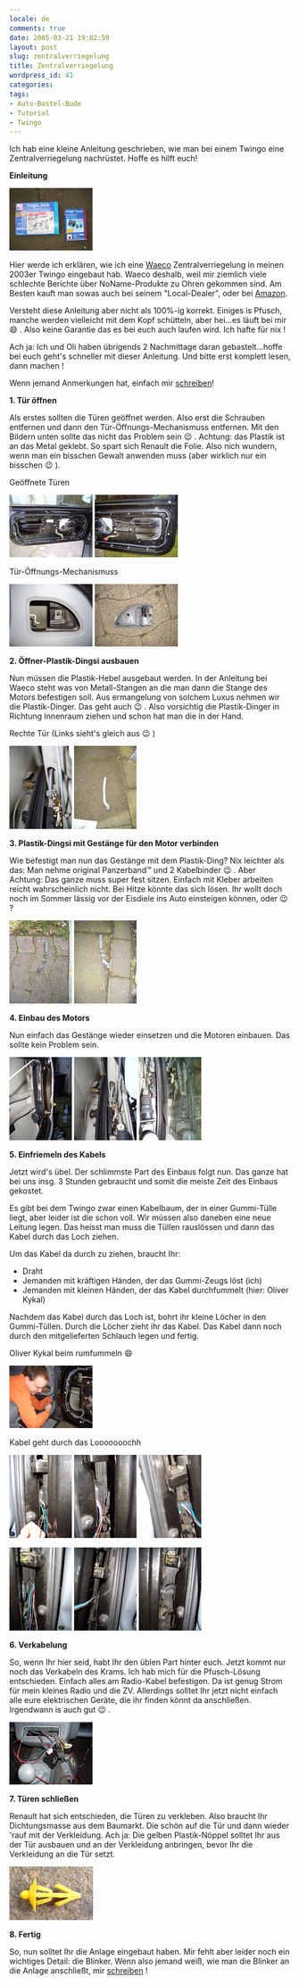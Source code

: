 ```yaml
---
locale: de
comments: true
date: 2005-03-21 19:02:59
layout: post
slug: zentralverriegelung
title: Zentralverriegelung
wordpress_id: 41
categories:
tags:
- Auto-Bastel-Bude
- Tutorial
- Twingo
---
```


Ich hab eine kleine Anleitung geschrieben, wie man bei einem Twingo eine
Zentralverriegelung nachrüstet. Hoffe es hilft euch!



**Einleitung**

[![](/images/2005-03-21-zentralverriegelung/cimg0818_small.jpg)](http://www.amazon.de/gp/product/B001BWSYGI?ie=UTF8&tag=wannawork-21&linkCode=shr&camp=3206&creative=21426&creativeASIN=B001BWSYGI&ref_=sr_1_1&qid=1335296471&sr=8-1)

Hier werde ich erklären, wie ich eine
[Waeco](http://www.waeco.de/de/produkte/autozubehoer_zentralverriegelungen.php)
Zentralverriegelung in meinen 2003er Twingo eingebaut hab. Waeco deshalb, weil
mir ziemlich viele schlechte Berichte über NoName-Produkte zu Ohren gekommen
sind. Am Besten kauft man sowas auch bei seinem "Local-Dealer", oder bei
[Amazon](http://www.amazon.de/gp/product/B001BWSYGI?ie=UTF8&tag=wannawork-21&linkCode=shr&camp=3206&creative=21426&creativeASIN=B001BWSYGI&ref_=sr_1_1&qid=1335296471&sr=8-1).

Versteht diese Anleitung aber nicht als 100%-ig korrekt. Einiges is Pfusch,
manche werden vielleicht mit dem Kopf schütteln, aber hei...es läuft bei mir :smile:
. Also keine Garantie das es bei euch auch laufen wird. Ich hafte für nix !

Ach ja: Ich und Oli haben übrigends 2 Nachmittage daran gebastelt...hoffe bei
euch geht's schneller mit dieser Anleitung. Und bitte erst komplett lesen, dann
machen !

Wenn jemand Anmerkungen hat, einfach mir
[schreiben](http://blog.wannawork.de/contact.php)!

**1. Tür öffnen**

Als erstes sollten die Türen geöffnet werden. Also erst die Schrauben entfernen
und dann den Tür-Öffnungs-Mechanismuss entfernen. Mit den Bildern unten sollte
das nicht das Problem sein :wink: . Achtung: das Plastik ist an das Metal geklebt.
So spart sich Renault die Folie. Also nich wundern, wenn man ein bisschen
Gewalt anwenden muss (aber wirklich nur ein bisschen :wink: ).

Geöffnete Türen

[![](/images/2005-03-21-zentralverriegelung/cimg0820_small.jpg)](/images/2005-03-21-zentralverriegelung/cimg0820.jpg)
[![](/images/2005-03-21-zentralverriegelung/cimg0803_small.jpg)](/images/2005-03-21-zentralverriegelung/cimg0803.jpg)

Tür-Öffnungs-Mechanismuss

[![](/images/2005-03-21-zentralverriegelung/cimg0819_small.jpg)](/images/2005-03-21-zentralverriegelung/cimg0819.jpg)
[![](/images/2005-03-21-zentralverriegelung/cimg0830_small.jpg)](/images/2005-03-21-zentralverriegelung/cimg0830.jpg)

**2. Öffner-Plastik-Dingsi ausbauen**

Nun müssen die Plastik-Hebel ausgebaut werden. In der Anleitung bei Waeco steht
was von Metall-Stangen an die man dann die Stange des Motors befestigen soll.
Aus ermangelung von solchem Luxus nehmen wir die Plastik-Dinger. Das geht auch
:wink: . Also vorsichtig die Plastik-Dinger in Richtung Innenraum ziehen und schon
hat man die in der Hand.

Rechte Tür (Links sieht's gleich aus :wink: )

[![](/images/2005-03-21-zentralverriegelung/cimg0802_small.jpg)](/images/2005-03-21-zentralverriegelung/cimg0802.jpg)
[![](/images/2005-03-21-zentralverriegelung/cimg0804_small.jpg)](/images/2005-03-21-zentralverriegelung/cimg0804.jpg)

**3. Plastik-Dingsi mit Gestänge für den Motor verbinden**

Wie befestigt man nun das Gestänge mit dem Plastik-Ding? Nix leichter als das:
Man nehme original Panzerband™ und 2 Kabelbinder :wink: . Aber Achtung: Das ganze
muss super fest sitzen. Einfach mit Kleber arbeiten reicht wahrscheinlich
nicht. Bei Hitze könnte das sich lösen. Ihr wollt doch noch im Sommer lässig
vor der Eisdiele ins Auto einsteigen können, oder :wink: ?

[![](/images/2005-03-21-zentralverriegelung/cimg0822_small.jpg)](/images/2005-03-21-zentralverriegelung/cimg0822.jpg)
[![](/images/2005-03-21-zentralverriegelung/cimg0807_small.jpg)](/images/2005-03-21-zentralverriegelung/cimg0807.jpg)

**4. Einbau des Motors**

Nun einfach das Gestänge wieder einsetzen und die Motoren einbauen. Das sollte
kein Problem sein.

[![](/images/2005-03-21-zentralverriegelung/cimg0808_small.jpg)](/images/2005-03-21-zentralverriegelung/cimg0808.jpg)
[![](/images/2005-03-21-zentralverriegelung/cimg0809_small.jpg)](/images/2005-03-21-zentralverriegelung/cimg0809.jpg)
[![](/images/2005-03-21-zentralverriegelung/cimg0824_small.jpg)](/images/2005-03-21-zentralverriegelung/cimg0824.jpg)

**5. Einfriemeln des Kabels**

Jetzt wird's übel. Der schlimmste Part des Einbaus folgt nun. Das ganze hat bei
uns insg. 3 Stunden gebraucht und somit die meiste Zeit des Einbaus gekostet.

Es gibt bei dem Twingo zwar einen Kabelbaum, der in einer Gummi-Tülle liegt,
aber leider ist die schon voll. Wir müssen also daneben eine neue Leitung
legen. Das heisst man muss die Tüllen rauslössen und dann das Kabel durch das
Loch ziehen.

Um das Kabel da durch zu ziehen, braucht Ihr:

  * Draht
  * Jemanden mit kräftigen Händen, der das Gummi-Zeugs löst (ich)
  * Jemanden mit kleinen Händen, der das Kabel durchfummelt (hier: Oliver
    Kykal)

Nachdem das Kabel durch das Loch ist, bohrt ihr kleine Löcher in den
Gummi-Tüllen. Durch die Löcher zieht ihr das Kabel. Das Kabel dann noch durch
den mitgelieferten Schlauch legen und fertig.

Oliver Kykal beim rumfummeln :smile:

[![](/images/2005-03-21-zentralverriegelung/cimg0810_small.jpg)](/images/2005-03-21-zentralverriegelung/cimg0810.jpg)

Kabel geht durch das Looooooochh

[![](/images/2005-03-21-zentralverriegelung/cimg0812_small.jpg)](/images/2005-03-21-zentralverriegelung/cimg0812.jpg)
[![](/images/2005-03-21-zentralverriegelung/cimg0814_small.jpg)](/images/2005-03-21-zentralverriegelung/cimg0814.jpg)
[![](/images/2005-03-21-zentralverriegelung/cimg0815_small.jpg)](/images/2005-03-21-zentralverriegelung/cimg0815.jpg)

[![](/images/2005-03-21-zentralverriegelung/cimg0826_small.jpg)](/images/2005-03-21-zentralverriegelung/cimg0826.jpg)
[![](/images/2005-03-21-zentralverriegelung/cimg0828_small.jpg)](/images/2005-03-21-zentralverriegelung/cimg0828.jpg)
[![](/images/2005-03-21-zentralverriegelung/cimg0829_small.jpg)](/images/2005-03-21-zentralverriegelung/cimg0829.jpg)

**6. Verkabelung**

So, wenn Ihr hier seid, habt Ihr den üblen Part hinter euch. Jetzt kommt nur
noch das Verkabeln des Krams. Ich hab mich für die Pfusch-Lösung entschieden.
Einfach alles am Radio-Kabel befestigen. Da ist genug Strom für mein kleines
Radio und die ZV. Allerdings solltet Ihr jetzt nicht einfach alle eure
elektrischen Geräte, die ihr finden könnt da anschließen. Irgendwann is auch
gut :wink: .

[![](/images/2005-03-21-zentralverriegelung/cimg0831_small.jpg)](/images/2005-03-21-zentralverriegelung/cimg0831.jpg)

**7. Türen schließen**

Renault hat sich entschieden, die Türen zu verkleben. Also braucht Ihr
Dichtungsmasse aus dem Baumarkt. Die schön auf die Tür und dann wieder 'rauf
mit der Verkleidung. Ach ja: Die gelben Plastik-Nöppel solltet Ihr aus der Tür
ausbauen und an der Verkleidung anbringen, bevor Ihr die Verkleidung an die Tür
setzt.

[![](/images/2005-03-21-zentralverriegelung/cimg0821_small.jpg)](/images/2005-03-21-zentralverriegelung/cimg0821.jpg)

**8. Fertig**

So, nun solltet Ihr die Anlage eingebaut haben. Mir fehlt aber leider noch ein
wichtiges Detail: die Blinker. Wenn also jemand weiß, wie man die Blinker an
die Anlage anschließt, mir [schreiben](http://blog.wannawork.de/contact.php) !
